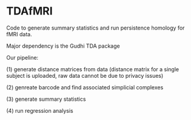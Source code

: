 # TDAfMRI

Code to generate summary statistics and run persistence homology for fMRI data.

Major dependency is the Gudhi TDA package

Our pipeline: 

(1) generate distance matrices from data (distance matrix for a single subject is uploaded, raw data cannot be due to privacy issues)

(2) genreate barcode and find associated simplicial complexes

(3) generate summary statistics

(4) run regression analysis

